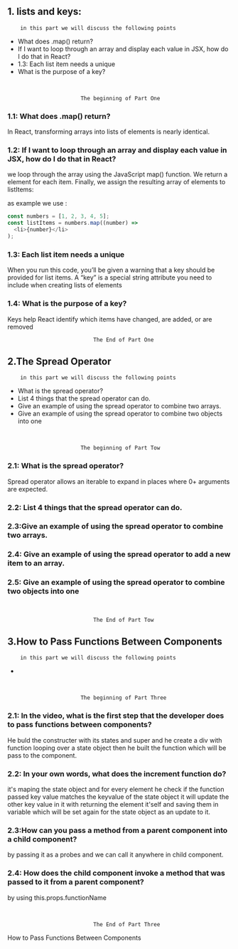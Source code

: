 ## 1.  lists and keys:
        in this part we will discuss the following points


* What does .map() return?
* If I want to loop through an array and display each value in JSX, how do I do that in React?
* 1.3: Each list item needs a unique
* What is the purpose of a key?

<br/>

                           The beginning of Part One

### 1.1: What does .map() return?
In React, transforming arrays into lists of elements is nearly identical.
### 1.2: If I want to loop through an array and display each value in JSX, how do I do that in React?

we loop through the array using the JavaScript map() function. We return a element for each item. Finally, we assign the resulting array of elements to listItems:

   as example we use :
                                
```javascript
const numbers = [1, 2, 3, 4, 5];
const listItems = numbers.map((number) =>
  <li>{number}</li>
);
```
### 1.3: Each list item needs a unique
When you run this code, you’ll be given a warning that a key should be provided for list items. A “key” is a special string attribute you need to include when creating lists of elements
### 1.4: What is the purpose of a key?
Keys help React identify which items have changed, are added, or are removed
<br/>

    
                               The End of Part One


## 2.The Spread Operator

        in this part we will discuss the following points


* What is the spread operator? 
* List 4 things that the spread operator can do.
* Give an example of using the spread operator to combine two arrays.
* Give an example of using the spread operator to combine two objects into one

<br/>

                           The beginning of Part Tow

### 2.1: What is the spread operator? 
Spread operator allows an iterable to expand in places where 0+ arguments are expected.

### 2.2: List 4 things that the spread operator can do.

### 2.3:Give an example of using the spread operator to combine two arrays.

### 2.4: Give an example of using the spread operator to add a new item to an array.

### 2.5: Give an example of using the spread operator to combine two objects into one
<br/>

    
                               The End of Part Tow

## 3.How to Pass Functions Between Components

        in this part we will discuss the following points


* 

<br/>

                           The beginning of Part Three

### 2.1: In the video, what is the first step that the developer does to pass functions between components? 

He buld the constructer with its states and super 
and he create a div with function looping over a state object then he built the function which will be pass to the component.
### 2.2: In your own words, what does the increment function do?
it's maping the state object and for every element he check if the function passed key value matches the keyvalue of the state object it will update the other key value in it with returning the element it'self and saving them in variable which will be set again for the state object as an update to it.
### 2.3:How can you pass a method from a parent component into a child component?
by passing it as a probes and we can call it anywhere in child component.
### 2.4: How does the child component invoke a method that was passed to it from a parent component?
 by using this.props.functionName

<br/>

    
                               The End of Part Three
How to Pass Functions Between Components


